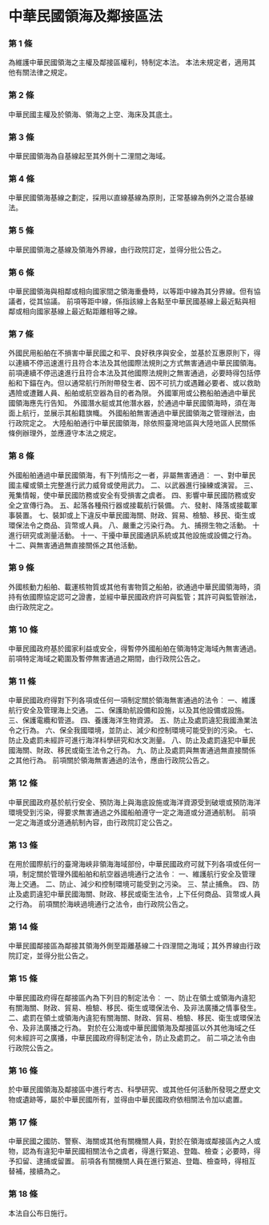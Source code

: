 # 中華民國領海及鄰接區法

### 第 1 條

為維護中華民國領海之主權及鄰接區權利，特制定本法。
本法未規定者，適用其他有關法律之規定。

### 第 2 條

中華民國主權及於領海、領海之上空、海床及其底土。

### 第 3 條

中華民國領海為自基線起至其外側十二浬間之海域。

### 第 4 條

中華民國領海基線之劃定，採用以直線基線為原則，正常基線為例外之混合基線法。

### 第 5 條

中華民國領海之基線及領海外界線，由行政院訂定，並得分批公告之。

### 第 6 條

中華民國領海與相鄰或相向國家間之領海重疊時，以等距中線為其分界線。但有協議者，從其協議。
前項等距中線，係指該線上各點至中華民國基線上最近點與相鄰或相向國家基線上最近點距離相等之線。

### 第 7 條

外國民用船舶在不損害中華民國之和平、良好秩序與安全，並基於互惠原則下，得以連續不停迅速進行且符合本法及其他國際法規則之方式無害通過中華民國領海。
前項連續不停迅速進行且符合本法及其他國際法規則之無害通過，必要時得包括停船和下錨在內。但以通常航行所附帶發生者、因不可抗力或遇難必要者、或以救助遇險或遭難人員、船舶或航空器為目的者為限。
外國軍用或公務船舶通過中華民國領海應先行告知。
外國潛水艇或其他潛水器，於通過中華民國領海時，須在海面上航行，並展示其船籍旗幟。
外國船舶無害通過中華民國領海之管理辦法，由行政院定之。
大陸船舶通行中華民國領海，除依照臺灣地區與大陸地區人民關係條例辦理外，並應遵守本法之規定。

### 第 8 條

外國船舶通過中華民國領海，有下列情形之一者，非屬無害通過︰
一、對中華民國主權或領土完整進行武力威脅或使用武力。
二、以武器進行操練或演習。
三、蒐集情報，使中華民國防務或安全有受損害之虞者。
四、影響中華民國防務或安全之宣傳行為。
五、起落各種飛行器或接載航行裝備。
六、發射、降落或接載軍事裝置。
七、裝卸或上下違反中華民國海關、財政、貿易、檢驗、移民、衛生或環保法令之商品、貨幣或人員。
八、嚴重之污染行為。
九、捕撈生物之活動。
十  進行研究或測量活動。
十一、干擾中華民國通訊系統或其他設施或設備之行為。
十二、與無害通過無直接關係之其他活動。

### 第 9 條

外國核動力船舶、載運核物質或其他有害物質之船舶，欲通過中華民國領海時，須持有依國際協定認可之證書，並經中華民國政府許可與監管；其許可與監管辦法，由行政院定之。

### 第 10 條

中華民國政府基於國家利益或安全，得暫停外國船舶在領海特定海域內無害通過。
前項特定海域之範圍及暫停無害通過之期間，由行政院公告之。

### 第 11 條

中華民國政府得對下列各項或任何一項制定關於領海無害通過的法令︰
一、維護航行安全及管理海上交通。
二、保護助航設備和設施，以及其他設備或設施。
三、保護電纜和管道。
四、養護海洋生物資源。
五、防止及處罰違犯我國漁業法令之行為。
六、保全我國環境，並防止、減少和控制環境可能受到的污染。
七、防止及處罰未經許可進行海洋科學研究和水文測量。
八、防止及處罰違犯中華民國海關、財政、移民或衛生法令之行為。
九、防止及處罰與無害通過無直接關係之其他行為。
前項關於領海無害通過的法令，應由行政院公告之。

### 第 12 條

中華民國政府基於航行安全、預防海上與海底設施或海洋資源受到破壞或預防海洋環境受到污染，得要求無害通過之外國船舶遵守一定之海道或分道通航制。
前項一定之海道或分道通航制內容，由行政院訂定公告之。

### 第 13 條

在用於國際航行的臺灣海峽非領海海域部份，中華民國政府可就下列各項或任何一項，制定關於管理外國船舶和航空器過境通行之法令︰
一、維護航行安全及管理海上交通。
二、防止、減少和控制環境可能受到之污染。
三、禁止捕魚。
四、防止及處罰違犯中華民國海關、財政、移民或衛生法令，上下任何商品、貨幣或人員之行為。
前項關於海峽過境通行之法令，由行政院公告之。

### 第 14 條

中華民國鄰接區為鄰接其領海外側至距離基線二十四浬間之海域；其外界線由行政院訂定，並得分批公告之。

### 第 15 條

中華民國政府得在鄰接區內為下列目的制定法令︰
一、防止在領土或領海內違犯有關海關、財政、貿易、檢驗、移民、衛生或環保法令、及非法廣播之情事發生。
二、處罰在領土或領海內違犯有關海關、財政、貿易、檢驗、移民、衛生或環保法令、及非法廣播之行為。
對於在公海或中華民國領海及鄰接區以外其他海域之任何未經許可之廣播，中華民國政府得制定法令，防止及處罰之。
前二項之法令由行政院公告之。

### 第 16 條

於中華民國領海及鄰接區中進行考古、科學研究、或其他任何活動所發現之歷史文物或遺跡等，屬於中華民國所有，並得由中華民國政府依相關法令加以處置。

### 第 17 條

中華民國之國防、警察、海關或其他有關機關人員，對於在領海或鄰接區內之人或物，認為有違犯中華民國相關法令之虞者，得進行緊追、登臨、檢查；必要時，得予扣留、逮捕或留置。
前項各有關機關人員在進行緊追、登臨、檢查時，得相互替補，接續為之。

### 第 18 條

本法自公布日施行。
